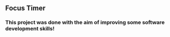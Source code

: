## Focus Timer

### This project was done with the aim of improving some software development skills!
